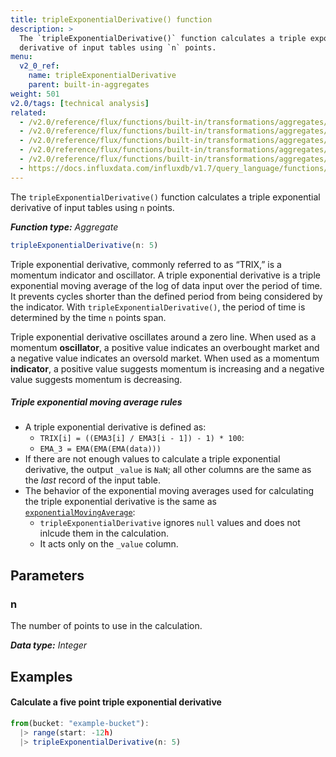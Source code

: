 ```yaml
---
title: tripleExponentialDerivative() function
description: >
  The `tripleExponentialDerivative()` function calculates a triple exponential
  derivative of input tables using `n` points.
menu:
  v2_0_ref:
    name: tripleExponentialDerivative
    parent: built-in-aggregates
weight: 501
v2.0/tags: [technical analysis]
related:
  - /v2.0/reference/flux/functions/built-in/transformations/aggregates/movingaverage/
  - /v2.0/reference/flux/functions/built-in/transformations/aggregates/doubleema/
  - /v2.0/reference/flux/functions/built-in/transformations/aggregates/tripleema/
  - /v2.0/reference/flux/functions/built-in/transformations/aggregates/timedmovingaverage/
  - /v2.0/reference/flux/functions/built-in/transformations/aggregates/exponentialmovingaverage/
  - https://docs.influxdata.com/influxdb/v1.7/query_language/functions/#triple-exponential-derivative, InfluxQL TRIPLE_EXPONENTIAL_DERIVATIVE()
---
```


The `tripleExponentialDerivative()` function calculates a triple exponential
derivative of input tables using `n` points.

_**Function type:** Aggregate_  

```js
tripleExponentialDerivative(n: 5)
```

Triple exponential derivative, commonly referred to as “TRIX,” is a momentum indicator and oscillator.
A triple exponential derivative is a triple exponential moving average of the log of data input over the period of time.
It prevents cycles shorter than the defined period from being considered by the indicator.
With `tripleExponentialDerivative()`, the period of time is determined by the time `n` points span.

Triple exponential derivative oscillates around a zero line.
When used as a momentum **oscillator**, a positive value indicates an overbought market
and a negative value indicates an oversold market.
When used as a momentum **indicator**, a positive value suggests momentum is
increasing and a negative value suggests momentum is decreasing.

##### Triple exponential moving average rules
- A triple exponential derivative is defined as:
    - `TRIX[i] = ((EMA3[i] / EMA3[i - 1]) - 1) * 100`:
    - `EMA_3 = EMA(EMA(EMA(data)))`
- If there are not enough values to calculate a triple exponential derivative,
  the output `_value` is `NaN`; all other columns are the same as the _last_ record of the input table.
- The behavior of the exponential moving averages used for calculating the triple
  exponential derivative is the same as [`exponentialMovingAverage`](/v2.0/reference/flux/functions/built-in/transformations/aggregates/exponentialmovingaverage/):
    - `tripleExponentialDerivative` ignores `null` values and does not inlcude them in the calculation.
    - It acts only on the `_value` column.

## Parameters

### n
The number of points to use in the calculation.

_**Data type:** Integer_

## Examples

#### Calculate a five point triple exponential derivative
```js
from(bucket: "example-bucket"):
  |> range(start: -12h)
  |> tripleExponentialDerivative(n: 5)
```
